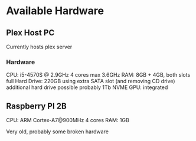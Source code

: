 # Available Hardware 

## Plex Host PC 

Currently hosts plex server 

### Hardware

CPU: i5-4570S @ 2.9GHz
    4 cores
    max 3.6GHz
RAM: 8GB + 4GB, both slots full
Hard Drive: 220GB
    using extra SATA slot (and removing CD drive) additional hard drive possible
    probably 1Tb NVME
GPU: integrated 

## Raspberry PI 2B

CPU: ARM Cortex-A7@900MHz 
    4 cores 
RAM: 1GB

Very old, probably some broken hardware 

